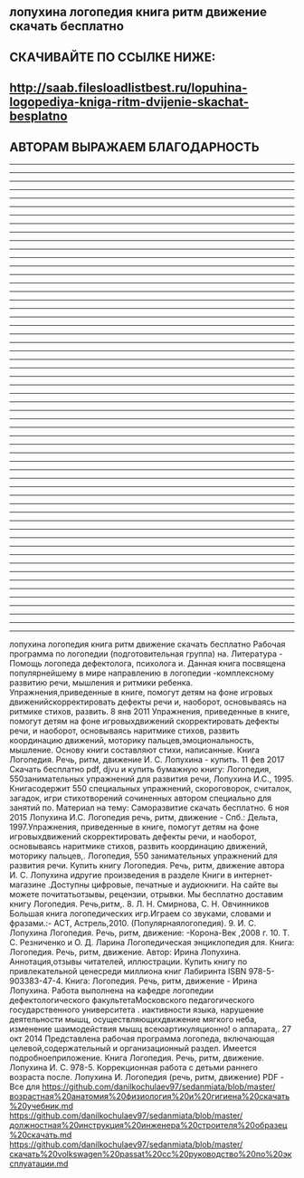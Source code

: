 лопухина логопедия книга ритм движение скачать бесплатно
--------------------------------------------------
СКАЧИВАЙТЕ ПО ССЫЛКЕ НИЖЕ:
--------------------------------------------------
http://saab.filesloadlistbest.ru/lopuhina-logopediya-kniga-ritm-dvijenie-skachat-besplatno
--------------------------------------------------
АВТОРАМ ВЫРАЖАЕМ БЛАГОДАРНОСТЬ
--------------------------------------------------
--------------------------------------------------
--------------------------------------------------
--------------------------------------------------
--------------------------------------------------
--------------------------------------------------
--------------------------------------------------
--------------------------------------------------
--------------------------------------------------
--------------------------------------------------
--------------------------------------------------
--------------------------------------------------
--------------------------------------------------
--------------------------------------------------
--------------------------------------------------
--------------------------------------------------
--------------------------------------------------
--------------------------------------------------
--------------------------------------------------
--------------------------------------------------
--------------------------------------------------
--------------------------------------------------
--------------------------------------------------
--------------------------------------------------
--------------------------------------------------
--------------------------------------------------
--------------------------------------------------
--------------------------------------------------
--------------------------------------------------
--------------------------------------------------
--------------------------------------------------
--------------------------------------------------
--------------------------------------------------
--------------------------------------------------
--------------------------------------------------
--------------------------------------------------
--------------------------------------------------
--------------------------------------------------
--------------------------------------------------
--------------------------------------------------
--------------------------------------------------
--------------------------------------------------
--------------------------------------------------
--------------------------------------------------
--------------------------------------------------
--------------------------------------------------
--------------------------------------------------
--------------------------------------------------
--------------------------------------------------
--------------------------------------------------
--------------------------------------------------
--------------------------------------------------
--------------------------------------------------
--------------------------------------------------
--------------------------------------------------
--------------------------------------------------
--------------------------------------------------
лопухина логопедия книга ритм движение скачать бесплатно Рабочая программа по логопедии (подготовительная группа) на. Литература - Помощь логопеда дефектолога, психолога и. Данная книга посвящена популярнейшему в мире направлению в логопедии -комплексному развитию речи, мышления и ритмики ребенка. Упражнения,приведенные в книге, помогут детям на фоне игровых движенийскорректировать дефекты речи и, наоборот, основываясь на ритмике стихов, развить. 8 янв 2011  Упражнения, приведенные в книге, помогут детям на фоне игровыхдвижений скорректировать дефекты речи, и наоборот, основываясь наритмике стихов, развить координацию движений, моторику пальцев,эмоциональность, мышление. Основу книги составляют стихи, написанные. Книга Логопедия. Речь, ритм, движение И. С. Лопухина - купить. 11 фев 2017  Скачать бесплатно pdf, djvu и купить бумажную книгу: Логопедия, 550занимательных упражнений для развития речи, Лопухина И.С., 1995. Книгасодержит 550 специальных упражнений, скороговорок, считалок, загадок, игри стихотворений сочиненных автором специально для занятий по. Материал на тему: Саморазвитие  скачать бесплатно. 6 ноя 2015  Лопухина И.С. Логопедия  речь, ритм, движение - Спб.: Дельта, 1997.Упражнения, приведенные в книге, помогут детям на фоне игровыхдвижений скорректировать дефекты речи, и наоборот, основываясь наритмике стихов, развить координацию движений, моторику пальцев,. Логопедия, 550 занимательных упражнений для развития речи. Купить книгу Логопедия. Речь, ритм, движение автора И. С. Лопухина идругие произведения в разделе Книги в интернет-магазине .Доступны цифровые, печатные и аудиокниги. На сайте вы можете почитатьотзывы, рецензии, отрывки. Мы бесплатно доставим книгу Логопедия. Речь,ритм,. 8. Л. Н. Смирнова, С. Н. Овчинников Большая книга логопедических игр.Играем со звуками, словами и фразами.:- АСТ, Астрель,2010. (Популярнаялогопедия). 9. И. С. Лопухина Логопедия. Речь, ритм, движение: -Корона-Век ,2008 г. 10. Т. С. Резниченко и О. Д. Ларина Логопедическая энциклопедия для. Книга: Логопедия. Речь, ритм, движение. Автор: Ирина Лопухина. Аннотация,отзывы читателей, иллюстрации. Купить книгу по привлекательной ценесреди миллиона книг Лабиринта  ISBN 978-5-903383-47-4. Книга: Логопедия. Речь, ритм, движение - Ирина Лопухина. Работа выполнена на кафедре логопедии дефектологического факультетаМосковского педагогического государственного университета . иактивности языка, нарушение деятельности мышц, осуществляющихдвижение мягкого неба, изменение шаимодействия мышц всеюартикуляционно! о аппарата,. 27 окт 2014  Представлена рабочая программа логопеда, включающая целевой,содержательный и организационный раздел. Имеется подробноеприложение.
Книга Логопедия. Речь, ритм, движение.  Лопухина И. С.  978-5. Коррекционная работа с детьми раннего возраста после. Лопухина И. Логопедия (речь, ритм, движение) PDF - Все для
https://github.com/danilkochulaev97/sedanmiata/blob/master/возрастная%20анатомия%20физиология%20и%20гигиена%20скачать%20учебник.md
https://github.com/danilkochulaev97/sedanmiata/blob/master/должностная%20инструкция%20инженера%20строителя%20образец%20скачать.md
https://github.com/danilkochulaev97/sedanmiata/blob/master/скачать%20volkswagen%20passat%20cc%20руководство%20по%20эксплуатации.md